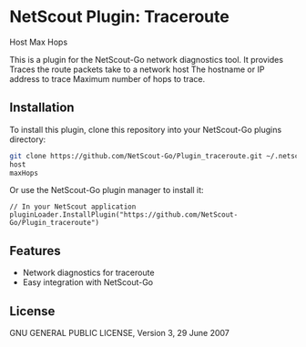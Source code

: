 # NetScout Plugin: Traceroute
Host
Max Hops

This is a plugin for the NetScout-Go network diagnostics tool. It provides Traces the route packets take to a network host
The hostname or IP address to trace
Maximum number of hops to trace.

## Installation

To install this plugin, clone this repository into your NetScout-Go plugins directory:

```bash
git clone https://github.com/NetScout-Go/Plugin_traceroute.git ~/.netscout/plugins/traceroute
host
maxHops
```

Or use the NetScout-Go plugin manager to install it:

```
// In your NetScout application
pluginLoader.InstallPlugin("https://github.com/NetScout-Go/Plugin_traceroute")
```

## Features

- Network diagnostics for traceroute
- Easy integration with NetScout-Go

## License

GNU GENERAL PUBLIC LICENSE, Version 3, 29 June 2007
